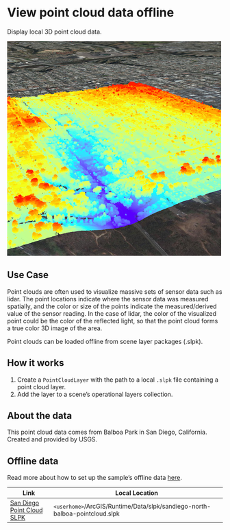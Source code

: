 # View point cloud data offline

Display local 3D point cloud data.

![](screenshot.png)

## Use Case

Point clouds are often used to visualize massive sets of sensor data
such as lidar. The point locations indicate where the sensor data was
measured spatially, and the color or size of the points indicate the
measured/derived value of the sensor reading. In the case of lidar, the
color of the visualized point could be the color of the reflected light,
so that the point cloud forms a true color 3D image of the area.

Point clouds can be loaded offline from scene layer packages (.slpk).

## How it works

1.  Create a `PointCloudLayer` with the path to a local `.slpk` file
    containing a point cloud layer.
2.  Add the layer to a scene’s operational layers collection.

## About the data

This point cloud data comes from Balboa Park in San Diego, California.
Created and provided by USGS.

## Offline data

Read more about how to set up the sample’s offline data
[here](http://links.esri.com/ArcGISRuntimeQtSamples).

| Link                                                                                                    | Local Location                                                              |
| ------------------------------------------------------------------------------------------------------- | --------------------------------------------------------------------------- |
| [San Diego Point Cloud SLPK](https://www.arcgis.com/home/item.html?id=34da965ca51d4c68aa9b3a38edb29e00) | `<userhome>`/ArcGIS/Runtime/Data/slpk/sandiego-north-balboa-pointcloud.slpk |

